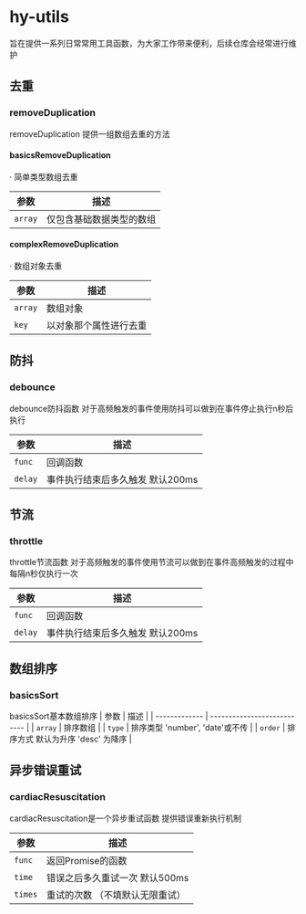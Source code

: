 # hy-utils
旨在提供一系列日常常用工具函数，为大家工作带来便利，后续仓库会经常进行维护

## 去重
### removeDuplication
removeDuplication 提供一组数组去重的方法

#### basicsRemoveDuplication
· 简单类型数组去重

| 参数          | 描述                            |
| ------------- | ---------------------------    |
| `array`        | 仅包含基础数据类型的数组        |

#### complexRemoveDuplication
· 数组对象去重

| 参数          | 描述                            |
| ------------- | ---------------------------    |
| `array`        | 数组对象                       |
| `key`         | 以对象那个属性进行去重            |

## 防抖
### debounce
debounce防抖函数 对于高频触发的事件使用防抖可以做到在事件停止执行n秒后执行

| 参数          | 描述                            |
| ------------- | ---------------------------    |
| `func`        | 回调函数              |
| `delay`         | 事件执行结束后多久触发 默认200ms  |

## 节流
### throttle
throttle节流函数 对于高频触发的事件使用节流可以做到在事件高频触发的过程中每隔n秒仅执行一次

| 参数          | 描述                            |
| ------------- | ---------------------------    |
| `func`        | 回调函数              |
| `delay`         | 事件执行结束后多久触发 默认200ms  |

## 数组排序
### basicsSort
basicsSort基本数组排序
| 参数          | 描述                            |
| ------------- | ---------------------------    |
| `array`        | 排序数组             |
| `type`         | 排序类型 'number', 'date'或不传 |
| `order`         | 排序方式 默认为升序 'desc' 为降序 |

## 异步错误重试
### cardiacResuscitation 
cardiacResuscitation是一个异步重试函数 提供错误重新执行机制

| 参数          | 描述                            |
| ------------- | ---------------------------    |
| `func`        | 返回Promise的函数              |
| `time`         | 错误之后多久重试一次 默认500ms  |
| `times`       | 重试的次数 （不填默认无限重试）  |
